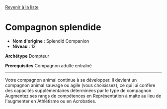 [Revenir à la liste](..)

# Compagnon splendide

 * **Nom d'origine** : Splendid Companion
 * **Niveau** : 12


<p><strong>Archétype</strong> Dompteur</p>
<p><strong>Prerequisites</strong> Compagnon adulte entraîné</p>
<hr>
<p>Votre compagnon animal continue à se développer. Il devient un compagnon animal sauvage ou agile (vous choisissez), ce qui lui confère des capacités supplémentaires déterminées par le type de compagnon. Augmentez ses rangs de compétences en Représentation à maîte au lieu de l'augmenter en Athlétisme ou en Acrobaties.&nbsp;</p>